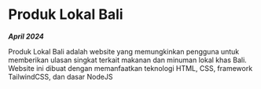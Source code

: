 <h1>Produk Lokal Bali</h1>
<i><b><p>April 2024</p></b></i>
<p>Produk Lokal Bali adalah website yang memungkinkan pengguna untuk memberikan ulasan singkat terkait makanan dan minuman lokal khas Bali. Website ini dibuat dengan memanfaatkan teknologi HTML, CSS, framework TailwindCSS, dan dasar NodeJS</p>
